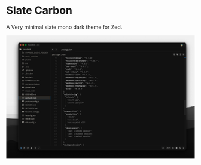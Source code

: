 # Slate Carbon

 A Very minimal slate mono dark theme for Zed.

![Slate Carbon Color Theme Preview](/preview-theme.png)
